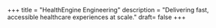 +++
title = "HealthEngine Engineering"
description = "Delivering fast, accessible healthcare experiences at scale."
draft= false
+++
